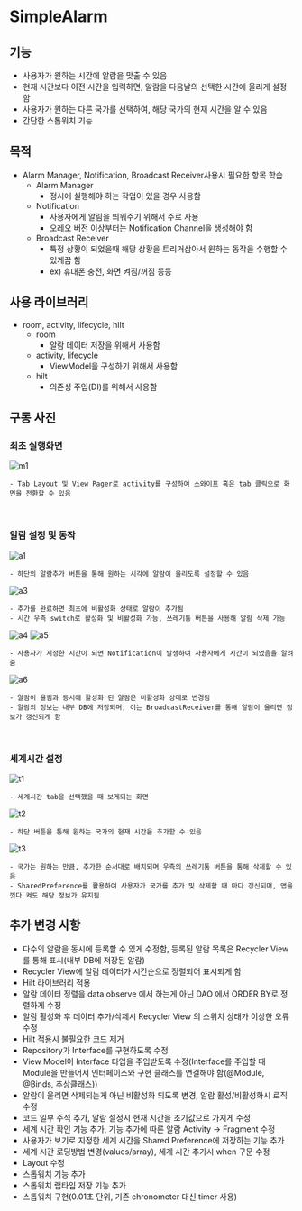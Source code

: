 # SimpleAlarm

## 기능
- 사용자가 원하는 시간에 알람을 맞출 수 있음
- 현재 시간보다 이전 시간을 입력하면, 알람을 다음날의 선택한 시간에 울리게 설정함
- 사용자가 원하는 다른 국가를 선택하여, 해당 국가의 현재 시간을 알 수 있음
- 간단한 스톱워치 기능

## 목적
- Alarm Manager, Notification, Broadcast Receiver사용시 필요한 항목 학습
    - Alarm Manager
        - 정시에 실행해야 하는 작업이 있을 경우 사용함
    - Notification
        - 사용자에게 알림을 띄워주기 위해서 주로 사용
        - 오레오 버전 이상부터는 Notification Channel을 생성해야 함
    - Broadcast Receiver
        - 특정 상황이 되었을때 해당 상황을 트리거삼아서 원하는 동작을 수행할 수 있게끔 함
        - ex) 휴대폰 충전, 화면 켜짐/꺼짐 등등

## 사용 라이브러리
- room, activity, lifecycle, hilt
    - room 
        - 알람 데이터 저장을 위해서 사용함
    - activity, lifecycle
        - ViewModel을 구성하기 위해서 사용함
    - hilt
        - 의존성 주입(DI)를 위해서 사용함

## 구동 사진
### 최초 실행화면

![m1](https://github.com/Solunax/SimpleAlarm/assets/97011241/135b0ee2-61e0-453c-93e1-132d06d39d3e)

    - Tab Layout 및 View Pager로 activity를 구성하여 스와이프 혹은 tab 클릭으로 화면을 전환할 수 있음
  
<br>

### 알람 설정 및 동작

![a1](https://github.com/Solunax/SimpleAlarm/assets/97011241/029f3742-6d33-403d-8452-16949fa9b995)

    - 하단의 알람추가 버튼을 통해 원하는 시각에 알람이 울리도록 설정할 수 있음

![a3](https://github.com/Solunax/SimpleAlarm/assets/97011241/cb3a47d2-bc0f-409a-842d-b0356e6f63b5)

    - 추가를 완료하면 최초에 비활성화 상태로 알람이 추가됨
    - 시간 우측 switch로 활성화 및 비활성화 가능, 쓰레기통 버튼을 사용해 알람 삭제 가능

![a4](https://github.com/Solunax/SimpleAlarm/assets/97011241/b49acec8-f63b-4822-a0f6-0824f1bc5f1d)
![a5](https://github.com/Solunax/SimpleAlarm/assets/97011241/06b7756f-c021-43b5-8184-7bd67d40ca4e)

    - 사용자가 지정한 시간이 되면 Notification이 발생하여 사용자에게 시간이 되었음을 알려줌

![a6](https://github.com/Solunax/SimpleAlarm/assets/97011241/7670f276-e642-4d6b-9227-8549e46a063a)

    - 알람이 울림과 동시에 활성화 된 알람은 비활성화 상태로 변경됨
    - 알람의 정보는 내부 DB에 저장되며, 이는 BroadcastReceiver를 통해 알람이 울리면 정보가 갱신되게 함


<br>

### 세계시간 설정

![t1](https://github.com/Solunax/SimpleAlarm/assets/97011241/70874981-927e-4dc7-b964-f0bd9ce677b5)

    - 세계시간 tab을 선택했을 때 보게되는 화면
    
![t2](https://github.com/Solunax/SimpleAlarm/assets/97011241/42fcbc25-2362-4bc1-989c-4b76b8dc11df)

    - 하단 버튼을 통해 원하는 국가의 현재 시간을 추가할 수 있음
    
![t3](https://github.com/Solunax/SimpleAlarm/assets/97011241/788a12dc-203e-47d8-bbba-fa9ec29538f8)

    - 국가는 원하는 만큼, 추가한 순서대로 배치되며 우측의 쓰레기통 버튼을 통해 삭제할 수 있음
    - SharedPreference를 활용하여 사용자가 국가를 추가 및 삭제할 때 마다 갱신되며, 앱을 껏다 켜도 해당 정보가 유지됨



## 추가 변경 사항
- 다수의 알람을 동시에 등록할 수 있게 수정함, 등록된 알람 목록은 Recycler View를 통해 표시(내부 DB에 저장된 알람)
- Recycler View에 알람 데이터가 시간순으로 정렬되어 표시되게 함
- Hilt 라이브러리 적용
- 알람 데이터 정렬을 data observe 에서 하는게 아닌 DAO 에서 ORDER BY로 정렬하게 수정
- 알람 활성화 후 데이터 추가/삭제시 Recycler View 의 스위치 상태가 이상한 오류 수정 
- Hilt 적용시 불필요한 코드 제거
- Repository가 Interface를 구현하도록 수정
- View Model이 Interface 타입을 주입받도록 수정(Interface를 주입할 때 Module을 만들어서 인터페이스와 구현 클래스를 연결해야 함(@Module, @Binds, 추상클래스))
- 알람이 울리면 삭제되는게 아닌 비활성화 되도록 변경, 알람 활성/비활성화시 로직 수정
- 코드 일부 주석 추가, 알람 설정시 현재 시간을 초기값으로 가지게 수정
- 세계 시간 확인 기능 추가, 기능 추가에 따른 알람 Activity -> Fragment 수정
- 사용자가 보기로 지정한 세계 시간을 Shared Preference에 저장하는 기능 추가
- 세계 시간 로딩방법 변경(values/array), 세계 시간 추가시 when 구문 수정
- Layout 수정
- 스톱워치 기능 추가
- 스톱워치 랩타임 저장 기능 추가
- 스톱워치 구현(0.01초 단위, 기존 chronometer 대신 timer 사용)
